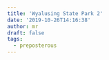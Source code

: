 ```yaml
---
title: 'Wyalusing State Park 2'
date: '2019-10-26T14:16:38'
author: mr
draft: false
tags:
  - preposterous
---
```



